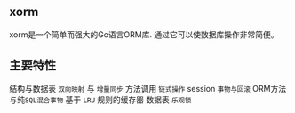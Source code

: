 
## xorm

xorm是一个简单而强大的Go语言ORM库. 通过它可以使数据库操作非常简便。


## 主要特性

结构与数据表 `双向映射` 与 `增量同步`
方法调用 `链式操作`
session `事物与回滚`
ORM方法与纯`SQL混合事物`
基于 `LRU` 规则的缓存器
数据表 `乐观锁`


